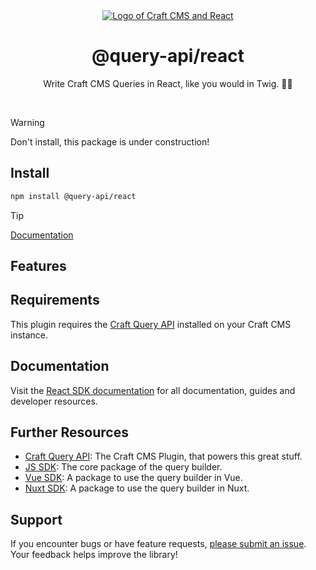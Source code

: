 <div align="center">
	<a href="https://www.npmjs.com/package/@query-api/react"  align="center">
		<img src="https://online-images-sr.netlify.app/assets/react-craft-sdk.png"  alt="Logo of Craft CMS and React">
	</a>
	<h1 align="center">@query-api/react</h1>
  <p align="center">
    Write Craft CMS Queries in React, like you would in Twig. 🚀🚀
  </p>
  <br />
</div>

> [!WARNING]
>
> Don't install, this package is under construction!

## Install

```bash
npm install @query-api/react
```

> [!TIP]
>
> [Documentation](https://samuelreichor/libraries/query-api-react)

## Features

## Requirements

This plugin requires the [Craft Query API](https://github.com/samuelreichor/craft-query-api)
installed on your Craft CMS instance.

## Documentation

Visit the [React SDK documentation](https://samuelreichor.at/libraries/query-api-react) for all
documentation, guides and developer resources.

## Further Resources

- [Craft Query API](https://samuelreichor.at/libraries/craft-query-api): The Craft CMS Plugin, that
  powers this great stuff.
- [JS SDK](https://samuelreichor.at/libraries/js-craftcms-api): The core package of the query
  builder.
- [Vue SDK](https://samuelreichor.at/libraries/vue-craftcms): A package to use the query builder in
  Vue.
- [Nuxt SDK](https://samuelreichor.at/libraries/nuxt-craftcms): A package to use the query builder
  in Nuxt.

## Support

If you encounter bugs or have feature requests, [please submit an issue](/../../issues/new). Your
feedback helps improve the library!

